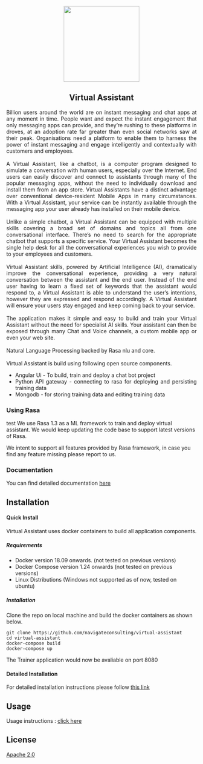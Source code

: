 <p align="center">
  <img src="/docs/assets/trainer.svg" width="200" height="200"/>
</p>

<div align="center" >
  <p><h2>Virtual Assistant</h2></p>
</div>
<div style="text-align: justify; text-justify: inter-word;">
Billion users around the world are on instant messaging and chat apps at any moment in time. People want and expect the instant engagement that only messaging apps can provide, and they’re rushing to these platforms in droves, at an adoption rate far greater than even social networks saw at their peak. Organisations need a platform to enable them to harness the power of instant messaging and engage intelligently and contextually with customers and employees.
</div>
<br />
<div style="text-align: justify; text-justify: inter-word;">
A Virtual Assistant, like a chatbot, is a computer program designed to simulate a conversation with human users, especially over the Internet. End users can easily discover and connect to assistants through many of the popular messaging apps, without the need to individually download and install them from an app store. Virtual Assistants have a distinct advantage over conventional device-resident Mobile Apps in many circumstances. With a Virtual Assistant, your service can be instantly available through the messaging app your user already has installed on their mobile device.
</div>
<br />
<div style="text-align: justify; text-justify: inter-word;">
Unlike a simple chatbot, a Virtual Assistant can be equipped with multiple skills covering a broad set of domains and topics all from one conversational interface. There’s no need to search for the appropriate chatbot that supports a specific service. Your Virtual Assistant becomes the single help desk for all the conversational experiences you wish to provide to your employees and customers.
</div>
<br />
<div style="text-align: justify; text-justify: inter-word;">
Virtual Assistant skills, powered by Artificial Intelligence (AI), dramatically improve the conversational experience, providing a very natural conversation between the assistant and the end user. Instead of the end user having to learn a fixed set of keywords that the assistant would respond to, a Virtual Assistant is able to understand the user’s intentions, however they are expressed and respond accordingly. A Virtual Assistant will ensure your users stay engaged and keep coming back to your service.
</div>
<br />
<div style="text-align: justify; text-justify: inter-word;">
The application makes it simple and easy to build and train your Virtual Assistant without the need for specialist AI skills. Your assistant can then be exposed through many Chat and Voice channels, a custom mobile app or even your web site.
</div>
<br />
<div style="text-align: justify; text-justify: inter-word;">
Natural Language Processing backed by Rasa nlu and core.
</div>
<br />
<div style="text-align: justify; text-justify: inter-word;">
Virtual Assistant is build using following open source components.

- Angular Ui - To build, train and deploy a chat bot project
- Python API gateway - connecting to rasa for deploying and persisting training data
- Mongodb - for storing training data and editing training data
</div>

### Using Rasa  
test
We use Rasa 1.3 as a ML framework to train and deploy virtual assistant.
We would keep updating the code base to support latest versions of Rasa.

We intent to support all features provided by Rasa framework, in case you find any feature missing please report to us.


### Documentation

You can find detailed documentation [here](https://navigateconsulting.github.io/virtual-assistant/)

## Installation

#### Quick Install

Virtual Assistant uses docker containers to build all application components.

##### Requirements
   - Docker version 18.09 onwards. (not tested on previous versions)
   - Docker Compose version 1.24 onwards (not tested on previous versions)
   - Linux Distributions (Windows not supported as of now, tested on ubuntu)

##### Installation

Clone the repo on local machine and build the docker containers as shown below.

    git clone https://github.com/navigateconsulting/virtual-assistant
    cd virtual-assistant
    docker-compose build
    docker-compose up  

The Trainer application would now be avaliable on port 8080

#### Detailed Installation

   For detailed installation instructions please follow [this link](docs/installation/Readme.md)

## Usage
   Usage instructions : [click here](docs/usage/Readme.md)

## License

[Apache 2.0](LICENSE)
